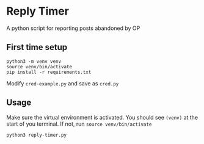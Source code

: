# Reply Timer
A python script for reporting posts abandoned by OP

## First time setup
```
python3 -m venv venv
source venv/bin/activate
pip install -r requirements.txt
```

Modify `cred-example.py` and save as `cred.py`

## Usage
Make sure the virtual environment is activated. You should see `(venv)` at the start of you terminal. If not, run `source venv/bin/activate`

```
python3 reply-timer.py
```
